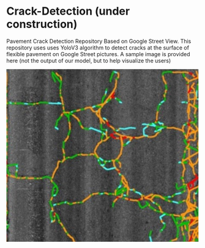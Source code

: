 # Crack-Detection (under construction)
Pavement Crack Detection Repository Based on Google Street View.
This repository uses uses YoloV3 algorithm to detect cracks at the surface of flexible pavement on Google Street pictures. 
A sample image is provided here (not the output of our model, but to help visualize the users)

<img src= "./images/crack detection2.png" alt="crack detaction">

